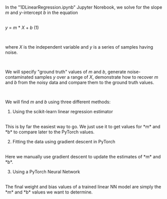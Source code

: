 In the "1DLinearRegression.ipynb" Jupyter Norebook, we solve for the slope *m* and *y*-intercept *b* in the equation 
<br>
<br>

$y$ = $m$ * $X$ + $b$            (1)

<br>

where *X* is the independent variable and *y* is a series of samples having noise. 
 
<br>

We will specify "ground truth" values of *m* and *b*, generate noise-contaminated samples *y* over a range of *X*, demonstrate how to recover *m* and *b* from the noisy data and compare them to the ground truth values. 

<br>

We will find $m$ and $b$ using three different methods:
<br>
1. Using the scikit-learn linear regression estimator
<br>
This is by far the easiest way to go. We just use it to get values for *m* and *b* to compare later to the PyTorch values. 
<br>

2. Fitting the data using gradient descent in PyTorch
<br>
Here we manually use gradient descent to update the estimates of *m* and *b*. 
<br>

3. Using a PyTorch Neural Network
<br>
The final weight and bias values of a trained linear NN model are simply the *m* and *b* values we want to determine.
<br>


